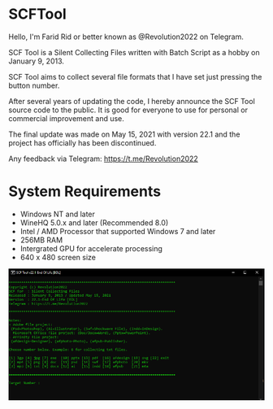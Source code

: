 # SCFTool

Hello, I'm Farid Rid or better known as @Revolution2022 on Telegram.

SCF Tool is a Silent Collecting Files written with Batch Script as a hobby on January 9, 2013.

SCF Tool aims to collect several file formats that I have set just pressing the button number. 

After several years of updating the code, I hereby announce the SCF Tool source code to the public. It is good for everyone to use for personal or commercial improvement and use.

The final update was made on May 15, 2021 with version 22.1 and the project has officially has been discontinued.

Any feedback via Telegram:
https://t.me/Revolution2022

# System Requirements
* Windows NT and later
* WineHQ 5.0.x and later (Recommended 8.0)
* Intel / AMD Processor that supported Windows 7 and later
* 256MB RAM
* Intergrated GPU for accelerate processing
* 640 x 480 screen size

![SCFTool](SCFTool.PNG)
